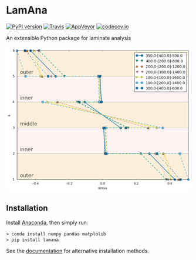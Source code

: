 # LamAna

[![PyPI version](https://badge.fury.io/py/lamana.svg)](https://badge.fury.io/py/lamana)
[![Travis](https://img.shields.io/travis/par2/lamana/develop.svg)](https://github.com/par2/lamana/tree/master)
[![AppVeyor](https://ci.appveyor.com/api/projects/status/github/gruntjs/grunt?branch=master&svg=true)](https://ci.appveyor.com/project/par2/lamana)
[![codecov.io](https://codecov.io/github/par2/lamana/coverage.svg?branch=develop)](https://codecov.io/github/par2/lamana?branch=master)

An extensible Python package for laminate analysis


![lamana](./docs/_images/demo_plot2.png)



## Installation

Install [Anaconda](https://www.continuum.io/downloads), then simply run:

    > conda install numpy pandas matplolib
    > pip install lamana

See the [documentation](http://lamana.readthedocs.io/en/stable/installation2.html) for alternative installation methods.
